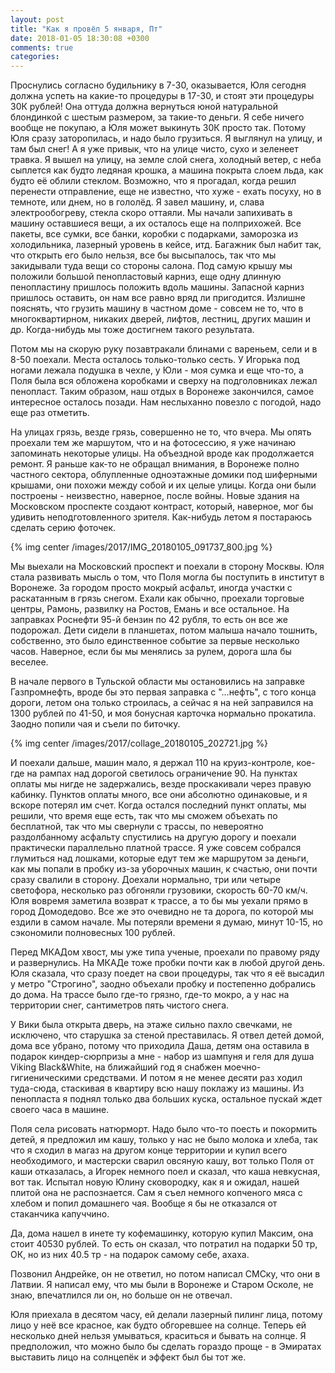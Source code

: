 ```yaml
---
layout: post
title: "Как я провёл 5 января, Пт"
date: 2018-01-05 18:30:08 +0300
comments: true
categories: 
---
```

Проснулись согласно будильнику в 7-30, оказывается, Юля сегодня должна успеть на какие-то процедуры в 17-30, и стоят эти процедуры 30К рублей! Она оттуда должна вернуться юной натуральной блондинкой с шестым размером, за такие-то деньги. Я себе ничего вообще не покупаю, а Юля может выкинуть 30К просто так. Потому Юля сразу заторопилась, и надо было грузиться. Я выглянул на улицу, и там был снег! А я уже привык, что на улице чисто, сухо и зеленеет травка. Я вышел на улицу, на земле слой снега, холодный ветер, с неба сыплется как будто ледяная крошка, а машина покрыта слоем льда, как будто её облили стеклом. Возможно, что я прогадал, когда решил перенести отправление, еще не известно, что хуже - ехать посуху, но в темноте, или днем, но в гололёд. Я завел машину, и, слава электрообогреву, стекла скоро оттаяли. Мы начали запихивать в машину оставшиеся вещи, а их осталось еще на полприхожей. Все пакеты, все сумки, все банки, коробки с подарками, заморозка из холодильника, лазерный уровень в кейсе, итд. Багажник был набит так, что открыть его было нельзя, все бы высыпалось, так что мы закидывали туда вещи со стороны салона. Под самую крышу мы положили большой пенопластовый карниз, еще одну длинную пенопластину пришлось положить вдоль машины. Запасной карниз пришлось оставить, он нам все равно вряд ли пригодится. Излишне пояснять, что грузить машину в частном доме - совсем не то, что в многоквартирном, никаких дверей, лифтов, лестниц, других машин и др. Когда-нибудь мы тоже достигнем такого результата.

Потом мы на скорую руку позавтракали блинами с вареньем, сели и в 8-50 поехали. Места осталось только-только сесть. У Игорька под ногами лежала подушка в чехле, у Юли - моя сумка и еще что-то, а Поля была вся обложена коробками и сверху на подголовниках лежал пенопласт. Таким образом, наш отдых в Воронеже закончился, самое интересное осталось позади. Нам неслыханно повезло с погодой, надо еще раз отметить. 

На улицах грязь, везде грязь, совершенно не то, что вчера. Мы опять проехали тем же маршутом, что и на фотосессию, я уже начинаю запоминать некоторые улицы. На объездной вроде как продолжается ремонт. Я раньше как-то не обращал внимания, в Воронеже полно частного сектора, облупленные одноэтажные домики под шиферными крышами, они похожи между собой и их целые улицы. Когда они были построены - неизвестно, наверное, после войны. Новые здания на Московском проспекте создают контраст, который, наверное, мог бы удивить неподготовленного зрителя. Как-нибудь летом я постараюсь сделать серию фоточек. 

{% img center /images/2017/IMG_20180105_091737_800.jpg %}

Мы выехали на Московский проспект и поехали в сторону Москвы. Юля стала развивать мысль о том, что Поля могла бы поступить в институт в Воронеже. За городом просто мокрый асфальт, иногда участки с раскатанным в грязь снегом. Ехали как обычно, проехали торговые центры, Рамонь, развилку на Ростов, Емань и все остальное. На заправках Роснефти 95-й бензин по 42 рубля, то есть он все же подорожал. Дети сидели в планшетах, потом малыша начало тошнить, собственно, это было единственное событие за первые несколько часов. Наверное, если бы мы менялись за рулем, дорога шла бы веселее.

В начале первого в Тульской области мы остановились на заправке Газпромнефть, вроде бы это первая заправка с "...нефть", с того конца дороги, летом она только строилась, а сейчас я на ней заправился на 1300 рублей по 41-50, и моя бонусная карточка нормально прокатила. Заодно попили чая и съели по биточку.

{% img center /images/2017/collage_20180105_202721.jpg %}

И поехали дальше, машин мало, я держал 110 на круиз-контроле, кое-где на рампах над дорогой светилось ограничение 90. На пунктах оплаты мы нигде не задержались, везде проскакивали через правую кабинку. Пунктов оплаты много, все они абсолютно одинаковые, и я вскоре потерял им счет. Когда остался последний пункт оплаты, мы решили, что время еще есть, так что мы сможем объехать по бесплатной, так что мы свернули с трассы, по невероятно раздолбанному асфальту спустились на другую дорогу и поехали практически параллельно платной трассе. Я уже совсем собрался глумиться над лошками, которые едут тем же маршрутом за деньги, как мы попали в пробку из-за уборочных машин, к счастью, они почти сразу свалили в сторону. Доехали нормально, три или четыре светофора, несколько раз обгоняли грузовики, скорость 60-70 км/ч. Юля вовремя заметила возврат к трассе, а то бы мы уехали прямо в город Домодедово. Все же это очевидно не та дорога, по которой мы ездили в самом начале. Мы потеряли времени я думаю, минут 10-15, но сэкономили полновесных 100 рублей.

Перед МКАДом хвост, мы уже типа ученые, проехали по правому ряду и развернулись. На МКАДе тоже пробки почти как в любой другой день. Юля сказала, что сразу поедет на свои процедуры, так что я её высадил у метро "Строгино", заодно объехали пробку и постепенно добрались до дома. На трассе было где-то грязно, где-то мокро, а у нас на территории снег, сантиметров пять чистого снега.

У Вики была открыта дверь, на этаже сильно пахло свечками, не исключено, что старушка за стеной преставилась. Я отвел детей домой, дома все убрано, потому что приходила Даша, детям она оставила в подарок киндер-сюрпризы а мне - набор из шампуня и геля для душа Viking Black&White, на ближайший год я снабжен моечно-гигиеническими средствами. И потом я не менее десяти раз ходил туда-сюда, стаскивая в квартиру всю нашу поклажу из машины. Из пенопласта я поднял только два больших куска, остальное пускай ждет своего часа в машине.

Поля села рисовать натюрморт. Надо было что-то поесть и покормить детей, я предложил им кашу, только у нас не было молока и хлеба, так что я сходил в магаз на другом конце территории и купил всего необходимого, и мастерски сварил овсяную кашу, вот только Поля от каши отказалась, а Игорек немного поел и сказал, что каша невкусная, вот так. Испытал новую Юлину сковородку, как я и ожидал, нашей плитой она не распознается. Сам я съел немного копченого мяса с хлебом и попил домашнего чая. Вообще я бы не отказался от стаканчика капуччино.

Да, дома нашел в инете ту кофемашинку, которую купил Максим, она стоит 40530 рублей. То есть он сказал, что потратил на подарки 50 тр, ОК, но из них 40.5 тр - на подарок самому себе, ахаха.

Позвонил Андрейке, он не ответил, но потом написал СМСку, что они в Латвии. Я написал ему, что мы были в Воронеже и Старом Осколе, не знаю, впечатлился ли он, но больше он не отвечал.

Юля приехала в десятом часу, ей делали лазерный пилинг лица, потому лицо у неё все красное, как будто обгоревшее на солнце. Теперь ей несколько дней нельзя умываться, краситься и бывать на солнце. Я предположил, что можно было бы сделать гораздо проще - в Эмиратах выставить лицо на солнцепёк и эффект был бы тот же.